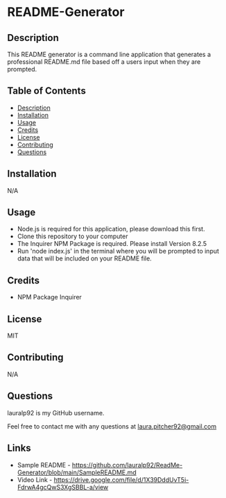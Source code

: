 # README-Generator

## Description

This README generator is a command line application that generates a professional README.md file based off a users input when they are prompted.

## Table of Contents

- [Description](#description)
- [Installation](#installation)
- [Usage](#usage)
- [Credits](#credits)
- [License](#license)
- [Contributing](#contributing)
- [Questions](#Questions)

## Installation

N/A

## Usage

- Node.js is required for this application, please download this first.
- Clone this repository to your computer
- The Inquirer NPM Package is required. Please install Version 8.2.5
- Run 'node index.js' in the terminal where you will be prompted to input data that will be included on your README file.

## Credits

- NPM Package Inquirer

## License

MIT

## Contributing

N/A

## Questions

lauralp92 is my GitHub username.

Feel free to contact me with any questions at laura.pitcher92@gmail.com

## Links

- Sample README - https://github.com/lauralp92/ReadMe-Generator/blob/main/SampleREADME.md
- Video Link - https://drive.google.com/file/d/1X39DddUvT5i-FdrwA4gcQwS3XgSBBL-a/view
